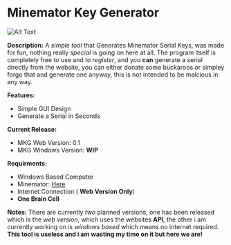 # Minemator Key Generator

![Alt Text](https://i.imgur.com/nUYArtt.gif)
 
 **Description:**
  A *simple tool* that Generates Minemator Serial Keys, was made for fun, nothing really *special* is going on here at all.
  The program itself is completely free to use and to *register*, and you **can** generate a serial directly from the website,
  you can either donate some buckaroos or simpley forgo that and generate one anyway, this is not intended to be malcious in any way.
  
  **Features:**
  - Simple GUI Design
  - Generate a Serial in Seconds

**Current Release:**
- MKG Web Version: 0.1
- MKG Windows Version: **WIP**

**Requirments:**
- Windows Based Computer
- Minemator: [Here](https://www.mineimator.com/)
- Internet Connection ( **Web Version Only**)
- **One Brain Cell**

**Notes:** There are currently *two* planned versions, one has been released which is the *web version*, which uses the websites **API**, 
the other i am currently working on is *windows based* which means no internet required. **This tool is useless and i am wasting my time on it
but here we are!**
